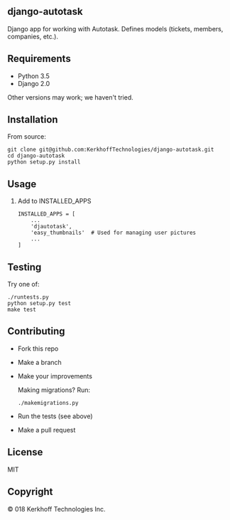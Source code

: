 ## django-autotask

Django app for working with Autotask. Defines models (tickets,
members, companies, etc.).

## Requirements

-  Python 3.5
-  Django 2.0

Other versions may work; we haven't tried.

## Installation

From source:

    git clone git@github.com:KerkhoffTechnologies/django-autotask.git
    cd django-autotask
    python setup.py install

## Usage

1. Add to INSTALLED_APPS

    ```
    INSTALLED_APPS = [
        ...
        'djautotask',
        'easy_thumbnails'  # Used for managing user pictures
        ...
    ]
    ```


## Testing

Try one of:

    ./runtests.py
    python setup.py test
    make test

## Contributing

- Fork this repo
- Make a branch
- Make your improvements

    Making migrations? Run:

    ```
    ./makemigrations.py
    ```

- Run the tests (see above)
- Make a pull request

## License

MIT

## Copyright

© 018 Kerkhoff Technologies Inc.
